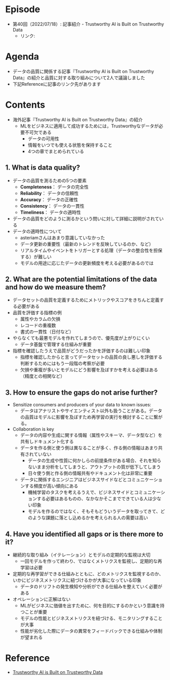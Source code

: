 # Episode
- 第40回（2022/07/18）: 記事紹介 - Trustworthy AI is Built on Trustworthy Data
    - リンク: 

# Agenda
- データの品質に関係する記事『Trustworthy AI is Built on Trustworthy Data』の紹介と品質に対する取り組みについて2人で議論しました
- 下記Referenceに記事のリンク先があります

# Contents
- 海外記事『Trustworthy AI is Built on Trustworthy Data』の紹介
    - MLをビジネスに適用して成功するためには，Trustworthyなデータが必要不可欠である
        - データの可用性
        - 情報をいつでも使える状態を保持すること
        - 4つの章でまとめられている

## 1. **What is data quality?**
- データの品質を測るための5つの要素
    - **Completeness**： データの完全性
    - **Reliability**： データの信頼性
    - **Accuracy**： データの正確性
    - **Consistency**： データの一貫性
    - **Timeliness**： データの適時性
- データの品質をどのように測るかという問いに対して詳細に説明がされている
- データの適時性について
    - asteriamさんはあまり意識していなかった
    - データ更新の重要性（最新のトレンドを反映しているのか、など）
    - リアルタイムやイベントをトリガーとする処理（データの整合性を担保する）が難しい
    - モデルの用途に応じたデータの更新頻度を考える必要があるのでは

## 2. **What are the potential limitations of the data and how do we measure them?**
- データセットの品質を定義するためにメトリックやスコアをきちんと定義する必要がある
- 品質を評価する指標の例
    - 属性やカラムの欠損
    - レコードの重複数
    - 書式の一貫性（日付など）
- やらなくても最悪モデルを作れてしまうので、優先度が上がりにくい
    - データ基盤で管理する仕組みが重要
- 指標を確認したうえで品質がどうだったかを評価するのは難しい印象
    - 指標を確認したからと言ってデータセットの品質の良し悪しを評価する判断するためにはもう一段階の考察が必要
    - 欠損や重複が多いとモデルにどう影響を及ぼすかを考える必要はある（精度との相関など）

## 3. **How to ensure the gaps do not arise further?**
- Sensitize consumers and producers of your data to known issues:
    - データはアナリストやサイエンティスト以外も扱うことがある。データの品質はモデルに影響を及ぼすため再学習の実行を検討することに繋がる。
- Collaboration is key
    - データの内容や生成に関する情報（属性やスキーマ、データ型など）を共有しドキュメント化する
    - データを作る側と使う側は異なることが多く、作る側の情報はあまり共有されていない
        - データの生成や性質に何かしらの前提条件がある場合、それを知らないまま分析をしてしまうと、アウトプットの質が低下してしまう
        - 日々使う側と作る側の情報共有やドキュメント化は非常に重要
    - データに関係するエンジニアはビジネスサイドなどとコミュニケーションする頻度が高い傾向にある
        - 機械学習のタスクを考えるうえで、ビジネスサイドとコミュニケーションする必要はあるものの、なかなかそこまでできている人は少ない印象
        - モデルを作るのではなく、そもそもどういうデータを取ってきて、どのような課題に落とし込めるかを考えられる人の需要は高い

## 4. **Have you identified all gaps or is there more to it?**
- 継続的な取り組み（イテレーション）とモデルの定期的な監視は大切
    - 一回モデルを作って終わり、ではなくメトリクスを監視し、定期的な再学習は必要
- 定期的な再学習ができる仕組みとともに、どのメトリクスを監視するのか、いかにビジネスメトリクスに紐づけるかが大事になっている印象
    - データのドリフトの発生検知や分析ができる仕組みを整えていく必要がある
- オペレーションに正解はない
    - MLがビジネスに価値を出すために、何を目的にするのかという意識を持つことが重要
    - モデルの性能とビジネスメトリクスを紐づける、モニタリングすることが大事
    - 性能が劣化した際にデータの異常をフィードバックできる仕組みや体制が望まれる

# Reference
- [Trustworthy AI is Built on Trustworthy Data](https://heartbeat.comet.ml/trustworthy-ai-is-built-on-trustworthy-data-1584b795fbd5)
